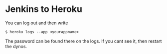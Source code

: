 # Jenkins to Heroku

You can log out and then write

```
$ heroku logs --app <yourappname>
```

The password can be found there on the logs. If you cant see it, then restart the dynos.

